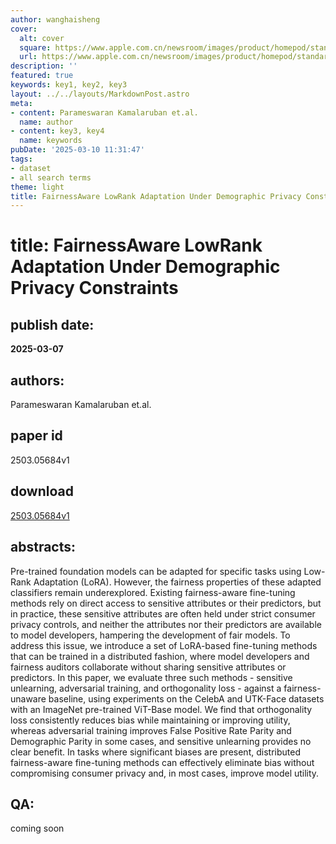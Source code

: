 ```yaml
---
author: wanghaisheng
cover:
  alt: cover
  square: https://www.apple.com.cn/newsroom/images/product/homepod/standard/Apple-HomePod-hero-230118_big.jpg.large_2x.jpg
  url: https://www.apple.com.cn/newsroom/images/product/homepod/standard/Apple-HomePod-hero-230118_big.jpg.large_2x.jpg
description: ''
featured: true
keywords: key1, key2, key3
layout: ../../layouts/MarkdownPost.astro
meta:
- content: Parameswaran Kamalaruban et.al.
  name: author
- content: key3, key4
  name: keywords
pubDate: '2025-03-10 11:31:47'
tags:
- dataset
- all search terms
theme: light
title: FairnessAware LowRank Adaptation Under Demographic Privacy Constraints
---
```


# title: FairnessAware LowRank Adaptation Under Demographic Privacy Constraints 
## publish date: 
**2025-03-07** 
## authors: 
  Parameswaran Kamalaruban et.al. 
## paper id
2503.05684v1
## download
[2503.05684v1](http://arxiv.org/abs/2503.05684v1)
## abstracts:
Pre-trained foundation models can be adapted for specific tasks using Low-Rank Adaptation (LoRA). However, the fairness properties of these adapted classifiers remain underexplored. Existing fairness-aware fine-tuning methods rely on direct access to sensitive attributes or their predictors, but in practice, these sensitive attributes are often held under strict consumer privacy controls, and neither the attributes nor their predictors are available to model developers, hampering the development of fair models. To address this issue, we introduce a set of LoRA-based fine-tuning methods that can be trained in a distributed fashion, where model developers and fairness auditors collaborate without sharing sensitive attributes or predictors. In this paper, we evaluate three such methods - sensitive unlearning, adversarial training, and orthogonality loss - against a fairness-unaware baseline, using experiments on the CelebA and UTK-Face datasets with an ImageNet pre-trained ViT-Base model. We find that orthogonality loss consistently reduces bias while maintaining or improving utility, whereas adversarial training improves False Positive Rate Parity and Demographic Parity in some cases, and sensitive unlearning provides no clear benefit. In tasks where significant biases are present, distributed fairness-aware fine-tuning methods can effectively eliminate bias without compromising consumer privacy and, in most cases, improve model utility.
## QA:
coming soon
